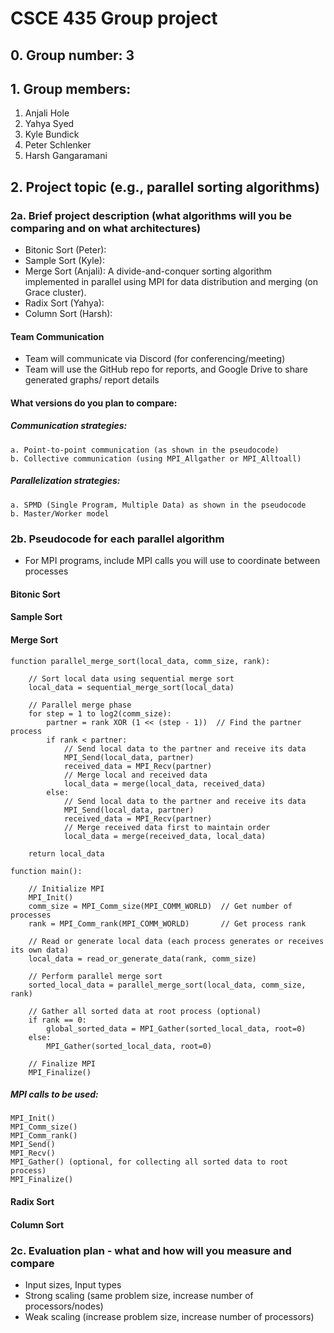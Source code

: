 # CSCE 435 Group project

## 0. Group number: 3

## 1. Group members:
1. Anjali Hole
2. Yahya Syed
3. Kyle Bundick
4. Peter Schlenker
5. Harsh Gangaramani

## 2. Project topic (e.g., parallel sorting algorithms)

### 2a. Brief project description (what algorithms will you be comparing and on what architectures)

- Bitonic Sort (Peter): 
- Sample Sort (Kyle): 
- Merge Sort (Anjali): A divide-and-conquer sorting algorithm implemented in parallel using MPI for data distribution and merging (on Grace cluster).
- Radix Sort (Yahya): 
- Column Sort (Harsh): 

#### Team Communication
- Team will communicate via Discord (for conferencing/meeting)
- Team will use the GitHub repo for reports, and Google Drive to share generated graphs/ report details

#### What versions do you plan to compare:

##### Communication strategies:
    a. Point-to-point communication (as shown in the pseudocode)
    b. Collective communication (using MPI_Allgather or MPI_Alltoall)
##### Parallelization strategies:
    a. SPMD (Single Program, Multiple Data) as shown in the pseudocode
    b. Master/Worker model

### 2b. Pseudocode for each parallel algorithm
- For MPI programs, include MPI calls you will use to coordinate between processes

#### Bitonic Sort

#### Sample Sort

#### Merge Sort

```
function parallel_merge_sort(local_data, comm_size, rank):
    
    // Sort local data using sequential merge sort
    local_data = sequential_merge_sort(local_data)

    // Parallel merge phase
    for step = 1 to log2(comm_size):
        partner = rank XOR (1 << (step - 1))  // Find the partner process
        if rank < partner:
            // Send local data to the partner and receive its data
            MPI_Send(local_data, partner)
            received_data = MPI_Recv(partner)
            // Merge local and received data
            local_data = merge(local_data, received_data)
        else:
            // Send local data to the partner and receive its data
            MPI_Send(local_data, partner)
            received_data = MPI_Recv(partner)
            // Merge received data first to maintain order
            local_data = merge(received_data, local_data)

    return local_data

function main():

    // Initialize MPI
    MPI_Init()
    comm_size = MPI_Comm_size(MPI_COMM_WORLD)  // Get number of processes
    rank = MPI_Comm_rank(MPI_COMM_WORLD)       // Get process rank

    // Read or generate local data (each process generates or receives its own data)
    local_data = read_or_generate_data(rank, comm_size)

    // Perform parallel merge sort
    sorted_local_data = parallel_merge_sort(local_data, comm_size, rank)

    // Gather all sorted data at root process (optional)
    if rank == 0:
        global_sorted_data = MPI_Gather(sorted_local_data, root=0)
    else:
        MPI_Gather(sorted_local_data, root=0)

    // Finalize MPI
    MPI_Finalize()
```
##### MPI calls to be used:

    MPI_Init()
    MPI_Comm_size()
    MPI_Comm_rank()
    MPI_Send()
    MPI_Recv()
    MPI_Gather() (optional, for collecting all sorted data to root process)
    MPI_Finalize()


#### Radix Sort

#### Column Sort

### 2c. Evaluation plan - what and how will you measure and compare
- Input sizes, Input types
- Strong scaling (same problem size, increase number of processors/nodes)
- Weak scaling (increase problem size, increase number of processors)
